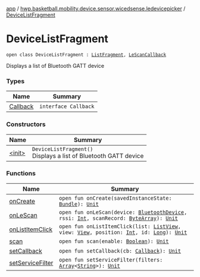 [app](../../index.md) / [hwp.basketball.mobility.device.sensor.wicedsense.ledevicepicker](../index.md) / [DeviceListFragment](.)

# DeviceListFragment

`open class DeviceListFragment : `[`ListFragment`](https://developer.android.com/reference/android/app/ListFragment.html)`, `[`LeScanCallback`](https://developer.android.com/reference/android/bluetooth/BluetoothAdapter/LeScanCallback.html)

Displays a list of Bluetooth GATT device

### Types

| Name | Summary |
|---|---|
| [Callback](-callback/index.md) | `interface Callback` |

### Constructors

| Name | Summary |
|---|---|
| [&lt;init&gt;](-init-.md) | `DeviceListFragment()`<br>Displays a list of Bluetooth GATT device |

### Functions

| Name | Summary |
|---|---|
| [onCreate](on-create.md) | `open fun onCreate(savedInstanceState: `[`Bundle`](https://developer.android.com/reference/android/os/Bundle.html)`): `[`Unit`](https://kotlinlang.org/api/latest/jvm/stdlib/kotlin/-unit/index.html) |
| [onLeScan](on-le-scan.md) | `open fun onLeScan(device: `[`BluetoothDevice`](https://developer.android.com/reference/android/bluetooth/BluetoothDevice.html)`, rssi: `[`Int`](https://kotlinlang.org/api/latest/jvm/stdlib/kotlin/-int/index.html)`, scanRecord: `[`ByteArray`](https://kotlinlang.org/api/latest/jvm/stdlib/kotlin/-byte-array/index.html)`): `[`Unit`](https://kotlinlang.org/api/latest/jvm/stdlib/kotlin/-unit/index.html) |
| [onListItemClick](on-list-item-click.md) | `open fun onListItemClick(list: `[`ListView`](https://developer.android.com/reference/android/widget/ListView.html)`, view: `[`View`](https://developer.android.com/reference/android/view/View.html)`, position: `[`Int`](https://kotlinlang.org/api/latest/jvm/stdlib/kotlin/-int/index.html)`, id: `[`Long`](https://kotlinlang.org/api/latest/jvm/stdlib/kotlin/-long/index.html)`): `[`Unit`](https://kotlinlang.org/api/latest/jvm/stdlib/kotlin/-unit/index.html) |
| [scan](scan.md) | `open fun scan(enable: `[`Boolean`](https://kotlinlang.org/api/latest/jvm/stdlib/kotlin/-boolean/index.html)`): `[`Unit`](https://kotlinlang.org/api/latest/jvm/stdlib/kotlin/-unit/index.html) |
| [setCallback](set-callback.md) | `open fun setCallback(cb: `[`Callback`](-callback/index.md)`): `[`Unit`](https://kotlinlang.org/api/latest/jvm/stdlib/kotlin/-unit/index.html) |
| [setServiceFilter](set-service-filter.md) | `open fun setServiceFilter(filters: `[`Array`](https://kotlinlang.org/api/latest/jvm/stdlib/kotlin/-array/index.html)`<`[`String`](https://kotlinlang.org/api/latest/jvm/stdlib/kotlin/-string/index.html)`>): `[`Unit`](https://kotlinlang.org/api/latest/jvm/stdlib/kotlin/-unit/index.html) |
